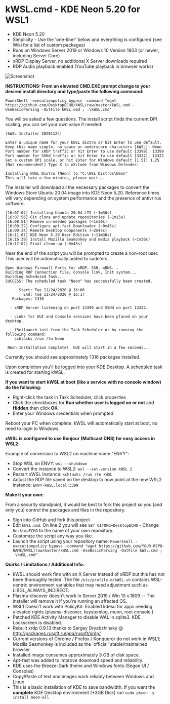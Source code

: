 # kWSL.cmd - KDE Neon 5.20 for WSL1

- KDE Neon 5.20
- Simplicity - Use the 'one-liner' below and everything is configured (see Wiki for a list of custom packages)
- Runs on Windows Server 2019 or Windows 10 Version 1803 (or newer, including Server Core)
- xRDP Display Server, no additional X Server downloads required
- RDP Audio playback enabled (YouTube playback in browser works)

![Screenshot](screenshot.png)

**INSTRUCTIONS:  From an elevated CMD.EXE prompt change to your desired install directory and type/paste the following command:**

```
PowerShell -executionpolicy bypass -command "wget https://github.com/DesktopECHO/kWSL/raw/master/kWSL.cmd -UseBasicParsing -OutFile kWSL.cmd ; .\kWSL.cmd"
```

You will be asked a few questions.  The install script finds the current DPI scaling, you can set your own value if needed:

```
[kWSL Installer 20201124]

Enter a unique name for your kWSL distro or hit Enter to use default.
Keep this name simple, no space or underscore characters [kWSL]: Neon
Port number for xRDP traffic or hit Enter to use default [3399]: 13399
Port number for SSHd traffic or hit Enter to use default [3322]: 13322
Set a custom DPI scale, or hit Enter for Windows default [1.5]: 1.25
[Not recommended!] Type X to eXclude from Windows Defender:

Installing kWSL Distro [Neon] to "C:\WSL Distros\Neon"
This will take a few minutes, please wait...
```

The installer will download all the necessary packages to convert the Windows Store Ubuntu 20.04 image into KDE Neon 5.20.  Reference times will vary depending on system performance and the presence of antivrirus software.

```
[16:07:04] Installing Ubuntu 20.04 LTS (~1m30s)
[16:07:56] Git clone and update repositories (~1m15s)
[16:08:51] Remove un-needed packages (~1m30s)
[16:09:22] Configure apt-fast Downloader (~0m45s)
[16:09:34] Remote Desktop Components (~2m45s)
[16:11:07] KDE Neon 5.20 User Edition (~11m30s)
[16:16:39] Install Mozilla Seamonkey and media playback (~1m30s)
[16:17:02] Final clean-up (~0m45s)
```

Near the end of the script you will be prompted to create a non-root user.  This user will be automatically added to sudo'ers.

```
Open Windows Firewall Ports for xRDP, SSH, mDNS...
Building RDP Connection file, Console link, Init system...
Building Scheduled Task...
SUCCESS: The scheduled task "Neon" has successfully been created.

      Start: Tue 11/24/2020 @ 16:06
        End: Tue 11/24/2020 @ 16:17
   Packages: 1316

  - xRDP Server listening on port 13399 and SSHd on port 13322.

  - Links for GUI and Console sessions have been placed on your desktop.

  - (Re)launch init from the Task Scheduler or by running the following command:
    schtasks /run /tn Neon

 Neon Installation Complete!  GUI will start in a few seconds...
```

Currently you should see approximately 1316 packages installed.   

Upon completion you'll be logged into your KDE Desktop.  A scheduled task is created for starting kWSL. 

**If you want to start kWSL at boot (like a service with no console window) do the following:**

 - Right-click the task in Task Scheduler, click properties
 - Click the checkboxes for **Run whether user is logged on or not** and **Hidden** then click **OK**
 - Enter your Windows credentials when prompted
 
 Reboot your PC when complete.  kWSL will automatically start at boot, no need to login to Windows.

**xWSL is configured to use Bonjour (Multicast DNS) for easy access in WSL2**

Example of conversion to WSL2 on machine name "ENVY":
- Stop WSL on ENVY:
````wsl --shutdown````
- Convert the instance to WSL2:
````wsl --set-version kWSL 2````
- Restart xWSL Instance:
````schtasks /run /tn kWSL````
- Adjust the RDP file saved on the desktop to now point at the new WSL2 instance:
````ENVY-kWSL.local:3399````

**Make it your own:**

From a security standpoint, it would be best to fork this project so you (and only you) control the packages and files in the repository.

- Sign into GitHub and fork this project
- Edit ```kWSL.cmd```.  On line 2 you will see ```SET GITORG=DesktopECHO``` - Change ```DesktopECHO``` to the name of your own repository.
- Customize the script any way you like.
- Launch the script using your repository name:
 ```PowerShell -executionpolicy bypass -command "wget https://github.com/YOUR-REPO-NAME/kWSL/raw/master/kWSL.cmd -UseBasicParsing -OutFile kWSL.cmd ; .\kWSL.cmd"```

**Quirks / Limitations / Additional Info:**
- kWSL should work fine with an X Server instead of xRDP but this has not been thoroughly tested.  The file ```/etc/profile.d/kWSL.sh``` contains WSL-centric environment variables that may need adjustment such as LIBGL_ALWAYS_INDIRECT.
- Plasma-discover doesn't work in Server 2019 / Win 10 v.1809 -- The installer will remove it if you're running an affected OS. 
- WSL1 Doesn't work with PolicyKit.  Enabled kdesu for apps needing elevated rights (plasma-discover, ksystemlog, muon, root console.)    
- Patched KDE Activity Manager to disable WAL in sqlite3.  KDE Lockscreen is disabled.  
- Rebuilt xrdp 0.9.13 thanks to Sergey Dryabzhinsky @ http://packages.rusoft.ru/ppa/rusoft/xrdp/
- Current versions of Chrome / Firefox / Konqueror do not work in WSL1; Mozilla Seamonkey is included as the 'official' stable/maintained browser
- Installed image consumes approximately 3 GB of disk space.
- Apt-fast was added to improve download speed and reliability.
- KDE uses the Breeze-Dark theme and Windows fonts (Segoe UI / Consolas)
- Copy/Paste of text and images work reliably between Windows and Linux
- This is a basic installation of KDE to save bandwidth.  If you want the **complete** KDE Desktop environment (+3GB Disk) run ```sudo pkcon -y install neon-all``` 
